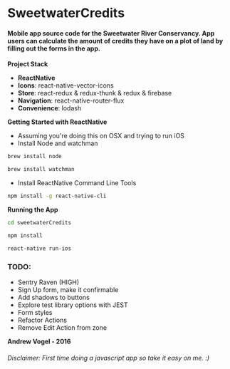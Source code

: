 # SweetwaterCredits  

#### Mobile app source code for the Sweetwater River Conservancy. App users can calculate the amount of credits they have on a plot of land by filling out the forms in the app.

**Project Stack**

* **ReactNative**
* **Icons**: react-native-vector-icons
* **Store**: react-redux & redux-thunk & redux & firebase
* **Navigation**: react-native-router-flux
* **Convenience**: lodash

**Getting Started with ReactNative**

* Assuming you're doing this on OSX and trying to run iOS  
* Install Node and watchman

```bash
brew install node
```

```bash
brew install watchman  
```

* Install ReactNative Command Line Tools

```bash
npm install -g react-native-cli  
```

**Running the App**

```bash
cd sweetwaterCredits  
```

```bash
npm install
```

```bash
react-native run-ios   
```

### TODO:

* Sentry Raven (HIGH)
* Sign Up form, make it confirmable
* Add shadows to buttons
* Explore test library options with JEST
* Form styles
* Refactor Actions
* Remove Edit Action from zone


**Andrew Vogel - 2016**

###### Disclaimer: First time doing a javascript app so take it easy on me. :)
